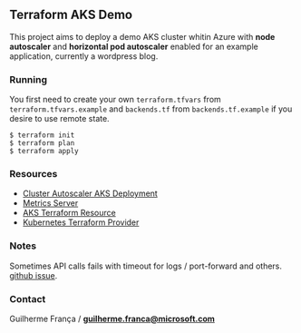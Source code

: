 ## Terraform AKS Demo

 This project aims to deploy a demo AKS cluster whitin Azure with **node autoscaler** and **horizontal pod autoscaler** enabled for an example application, currently a wordpress blog.
 
###  Running

You first need to create your own `terraform.tfvars` from `terraform.tfvars.example` and `backends.tf` from `backends.tf.example` if you desire to use remote state.

```
$ terraform init
$ terraform plan
$ terraform apply
```

### Resources

* [Cluster Autoscaler AKS Deployment](https://github.com/kubernetes/autoscaler/blob/master/cluster-autoscaler/cloudprovider/azure/README.md#aks-or-acs-deployment)
* [Metrics Server](https://github.com/kubernetes-incubator/metrics-server/)
* [AKS Terraform Resource](https://www.terraform.io/docs/providers/azurerm/r/kubernetes_cluster.html)
* [Kubernetes Terraform Provider](https://www.terraform.io/docs/providers/kubernetes/index.html)

### Notes

Sometimes API calls fails with timeout for logs / port-forward and others. [github issue](https://github.com/Azure/AKS/issues/232).

### Contact

Guilherme França / **guilherme.franca@microsoft.com**